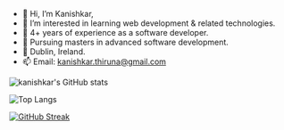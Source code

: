 - 👋 Hi, I’m Kanishkar,
- 👀 I’m interested in learning web development & related technologies. 
- 🌱 4+ years of experience as a software developer.
- 🏫 Pursuing masters in advanced software development.
- 📍 Dublin, Ireland.
- 📫 Email: kanishkar.thiruna@gmail.com

![kanishkar's GitHub stats](https://github-readme-stats.vercel.app/api?username=kanishkart&show_icons=true&theme=graywhite) 

![Top Langs](https://github-readme-stats.vercel.app/api/top-langs/?username=kanishkart&hide_progress=true)

[![GitHub Streak](https://streak-stats.demolab.com?user=kanishkart&theme=tokyonight&hide_border=true)](https://git.io/streak-stats)
